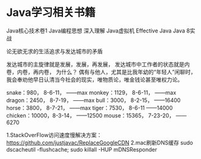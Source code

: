 # Java学习相关书籍
Java核心技术卷1
Java编程思想
深入理解 Java虚拟机
Effective Java
Java 8实战

论无欲无求的生活追求与发达城市的矛盾

发达城市的主旋律就是发展，发展，再发展，
发达城市中工作者的状态就是内卷，内卷，再内卷，
为什么？
偶有与他人，尤其是比我年幼的“年轻人”闲聊时，我会奉劝他早日认清当今社会的现实，唯物质论，唯金钱论甚至唯权力论。

snake：980，    8-6-11，    ——max
monkey：1129，  8-6-11，    ——max
dragon：2450，  8-7-19，    ——max
bull：3000，    8-2-15，    ——16400
horse：3800，   8-7-21，    ——max
tiger：7530，   8-6-11      ——14000
chicken：10000，8-3-14，    ——12500
mouse：15365，  7-23-20，   ——6270

1.StackOverFlow访问速度慢解决方案：https://github.com/justjavac/ReplaceGoogleCDN
2.mac刷新DNS缓存    sudo dscacheutil -flushcache; sudo killall -HUP mDNSResponder
